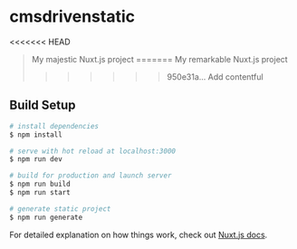 # cmsdrivenstatic

<<<<<<< HEAD
> My majestic Nuxt.js project
=======
> My remarkable Nuxt.js project
>>>>>>> 950e31a... Add contentful

## Build Setup

```bash
# install dependencies
$ npm install

# serve with hot reload at localhost:3000
$ npm run dev

# build for production and launch server
$ npm run build
$ npm run start

# generate static project
$ npm run generate
```

For detailed explanation on how things work, check out [Nuxt.js docs](https://nuxtjs.org).
